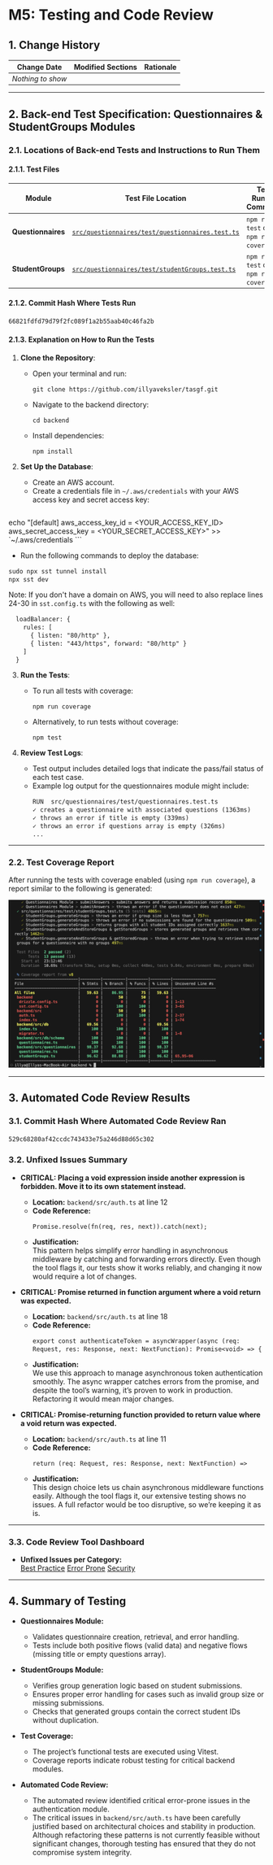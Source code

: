 # M5: Testing and Code Review

## 1. Change History

| **Change Date**  | **Modified Sections**  | **Rationale** |
| ---------------- | ---------------------- | ------------- |
| _Nothing to show_ |                        |               |

---

## 2. Back-end Test Specification: Questionnaires & StudentGroups Modules

### 2.1. Locations of Back-end Tests and Instructions to Run Them

#### 2.1.1. Test Files

| **Module**         | **Test File Location**                                                                                        | **Test Runner Command**             |
| ------------------ | ------------------------------------------------------------------------------------------------------------- | ----------------------------------- |
| **Questionnaires** | [`src/questionnaires/test/questionnaires.test.ts`](./src/questionnaires/test/questionnaires.test.ts)          | `npm run test` or `npm run coverage` |
| **StudentGroups**  | [`src/questionnaires/test/studentGroups.test.ts`](./src/questionnaires/test/studentGroups.test.ts)              | `npm run test` or `npm run coverage` |

#### 2.1.2. Commit Hash Where Tests Run

`66821fdfd79d79f2fc089f1a2b55aab40c46fa2b`

#### 2.1.3. Explanation on How to Run the Tests

1. **Clone the Repository**:

   - Open your terminal and run:
     ```
     git clone https://github.com/illyaveksler/tasgf.git
     ```
   - Navigate to the backend directory:
     ```
     cd backend
     ```
   - Install dependencies:
     ```
     npm install
     ```

2. **Set Up the Database**:

   - Create an AWS account.
   - Create a credentials file in `~/.aws/credentials` with your AWS access key and secret access key:
    ```
echo "[default]
aws_access_key_id = <YOUR_ACCESS_KEY_ID>
aws_secret_access_key = <YOUR_SECRET_ACCESS_KEY>" >> `~/.aws/credentials
    ```
   - Run the following commands to deploy the database:
```
sudo npx sst tunnel install
npx sst dev
```

Note: If you don't have a domain on AWS, you will need to also replace lines 24-30 in `sst.config.ts` with the following as well:
```
  loadBalancer: {
    rules: [
      { listen: "80/http" },
      { listen: "443/https", forward: "80/http" }
    ]
  }
```

3. **Run the Tests**:

   - To run all tests with coverage:
     ```
     npm run coverage
     ```
   - Alternatively, to run tests without coverage:
     ```
     npm test
     ```

4. **Review Test Logs**:

   - Test output includes detailed logs that indicate the pass/fail status of each test case.
   - Example log output for the questionnaires module might include:
     ```
     RUN  src/questionnaires/test/questionnaires.test.ts
     ✓ creates a questionnaire with associated questions (1363ms)
     ✓ throws an error if title is empty (339ms)
     ✓ throws an error if questions array is empty (326ms)
     ...
     ```

---

### 2.2. Test Coverage Report

After running the tests with coverage enabled (using `npm run coverage`), a report similar to the following is generated:

  ![Coverage Report](./images/screenshot1.png)

---

## 3. Automated Code Review Results

### 3.1. Commit Hash Where Automated Code Review Ran

`529c68280af42ccdc743433e75a246d88d65c302`

### 3.2. Unfixed Issues Summary

- **CRITICAL: Placing a void expression inside another expression is forbidden. Move it to its own statement instead.**
  - **Location:** `backend/src/auth.ts` at line 12  
  - **Code Reference:**  
    ```
    Promise.resolve(fn(req, res, next)).catch(next);
    ```
  - **Justification:**  
    This pattern helps simplify error handling in asynchronous middleware by catching and forwarding errors directly. Even though the tool flags it, our tests show it works reliably, and changing it now would require a lot of changes.

- **CRITICAL: Promise returned in function argument where a void return was expected.**
  - **Location:** `backend/src/auth.ts` at line 18  
  - **Code Reference:**  
    ```
    export const authenticateToken = asyncWrapper(async (req: Request, res: Response, next: NextFunction): Promise<void> => {
    ```
  - **Justification:**  
    We use this approach to manage asynchronous token authentication smoothly. The async wrapper catches errors from the promise, and despite the tool’s warning, it’s proven to work in production. Refactoring it would mean major changes.

- **CRITICAL: Promise-returning function provided to return value where a void return was expected.**
  - **Location:** `backend/src/auth.ts` at line 11  
  - **Code Reference:**  
    ```
    return (req: Request, res: Response, next: NextFunction) =>
    ```
  - **Justification:**  
    This design choice lets us chain asynchronous middleware functions easily. Although the tool flags it, our extensive testing shows no issues. A full refactor would be too disruptive, so we’re keeping it as is.

---

### 3.3. Code Review Tool Dashboard

- **Unfixed Issues per Category:**  
  [Best Practice](https://app.codacy.com/gh/illyaveksler/tasgf/issues/current?categories=BestPractice)
  [Error Prone](https://app.codacy.com/gh/illyaveksler/tasgf/issues/current?categories=ErrorProne)
  [Security](https://app.codacy.com/gh/illyaveksler/tasgf/issues/current?categories=Security)

---

## 4. Summary of Testing

- **Questionnaires Module:**
  - Validates questionnaire creation, retrieval, and error handling.
  - Tests include both positive flows (valid data) and negative flows (missing title or empty questions array).

- **StudentGroups Module:**
  - Verifies group generation logic based on student submissions.
  - Ensures proper error handling for cases such as invalid group size or missing submissions.
  - Checks that generated groups contain the correct student IDs without duplication.

- **Test Coverage:**
  - The project’s functional tests are executed using Vitest.
  - Coverage reports indicate robust testing for critical backend modules.

- **Automated Code Review:**
  - The automated review identified critical error-prone issues in the authentication module.
  - The critical issues in `backend/src/auth.ts` have been carefully justified based on architectural choices and stability in production. Although refactoring these patterns is not currently feasible without significant changes, thorough testing has ensured that they do not compromise system integrity.